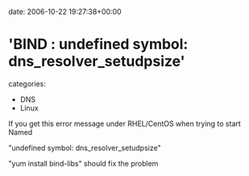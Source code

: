 


date: 2006-10-22 19:27:38+00:00


# 'BIND : undefined symbol: dns_resolver_setudpsize'

categories:
- DNS
- Linux


If you get this error message under RHEL/CentOS when trying to start Named

"undefined symbol: dns_resolver_setudpsize"

"yum install bind-libs" should fix the problem
